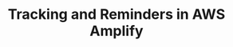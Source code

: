 ---
title: Tracking and Reminders in AWS Amplify
description: 'In this tutorial, you are going to learn how you can use the analytics category from AWS Amplify together with AWS Pinpoint to understand and engage your users.'
banner: './jan-banner.png'
authorIds:
  - jan-hesters
href: https://geromekevin.com/tracking-and-email-reminders-in-aws-amplify/
platforms:
  - React
categories:
  - Analytics
---